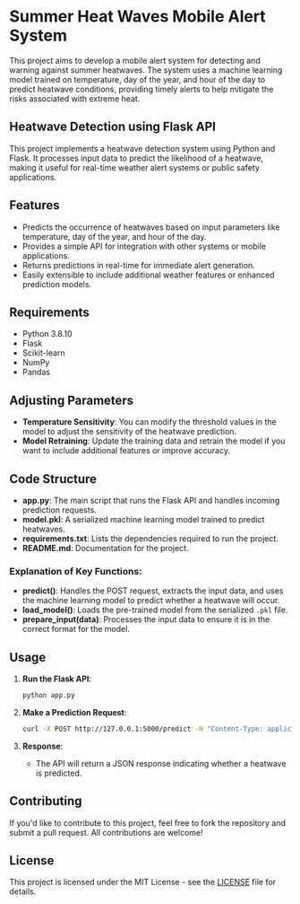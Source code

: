 # Summer Heat Waves Mobile Alert System

This project aims to develop a mobile alert system for detecting and warning against summer heatwaves. The system uses a machine learning model trained on temperature, day of the year, and hour of the day to predict heatwave conditions, providing timely alerts to help mitigate the risks associated with extreme heat.

## Heatwave Detection using Flask API

This project implements a heatwave detection system using Python and Flask. It processes input data to predict the likelihood of a heatwave, making it useful for real-time weather alert systems or public safety applications.

## Features

- Predicts the occurrence of heatwaves based on input parameters like temperature, day of the year, and hour of the day.
- Provides a simple API for integration with other systems or mobile applications.
- Returns predictions in real-time for immediate alert generation.
- Easily extensible to include additional weather features or enhanced prediction models.

## Requirements

- Python 3.8.10
- Flask
- Scikit-learn
- NumPy
- Pandas

## Adjusting Parameters

- **Temperature Sensitivity**: You can modify the threshold values in the model to adjust the sensitivity of the heatwave prediction.
- **Model Retraining**: Update the training data and retrain the model if you want to include additional features or improve accuracy.

## Code Structure

- **app.py**: The main script that runs the Flask API and handles incoming prediction requests.
- **model.pkl**: A serialized machine learning model trained to predict heatwaves.
- **requirements.txt**: Lists the dependencies required to run the project.
- **README.md**: Documentation for the project.

### Explanation of Key Functions:

- **predict()**: Handles the POST request, extracts the input data, and uses the machine learning model to predict whether a heatwave will occur.
- **load_model()**: Loads the pre-trained model from the serialized `.pkl` file.
- **prepare_input(data)**: Processes the input data to ensure it is in the correct format for the model.

## Usage

1. **Run the Flask API**:
    ```bash
    python app.py
    ```

2. **Make a Prediction Request**:
    ```bash
    curl -X POST http://127.0.0.1:5000/predict -H "Content-Type: application/json" -d "{\"temperature\": 40, \"day_of_year\": 200, \"hour_of_day\": 14}"
    ```

3. **Response**:
    - The API will return a JSON response indicating whether a heatwave is predicted.

## Contributing

If you'd like to contribute to this project, feel free to fork the repository and submit a pull request. All contributions are welcome!

## License

This project is licensed under the MIT License - see the [LICENSE](LICENSE) file for details.
